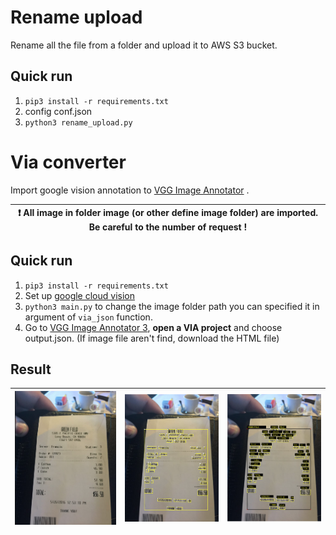 # Rename upload

Rename all the file from a folder and upload it to AWS S3 bucket.

## Quick run
1. `pip3 install -r requirements.txt`
2. config conf.json
3. `python3 rename_upload.py`

# Via converter

Import google vision annotation to [VGG Image Annotator](https://www.robots.ox.ac.uk/~vgg/software/via/)
.

| :exclamation:   All image in folder image (or other define image folder) are imported. Be careful to the number of request !   |
|-----------------------------------------|

## Quick run

1. `pip3 install -r requirements.txt`
2. Set up [google cloud vision](https://cloud.google.com/vision/docs/quickstart-client-libraries)
3. `python3 main.py` to change the image folder path you can specified it in argument of `via_json` function.
4. Go to [VGG Image Annotator 3](https://www.robots.ox.ac.uk/~vgg/software/via/app/via_image_annotator.html), **open a
   VIA project** and choose output.json. (If image file aren't find, download the HTML file)

## Result


| ![via0](./via/doc/via0.png)   |      ![via](./via/doc/via.png)      |  ![via2](./via/doc/via2.png) |
|----------|:-------------:|------:|
